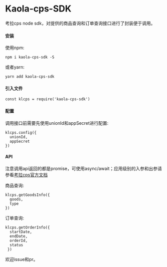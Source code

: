 # Kaola-cps-SDK
考拉cps node sdk，对提供的商品查询和订单查询接口进行了封装便于调用。

#### 安装
使用npm:
```
npm i kaola-cps-sdk -S
```
或者yarn:
```
yarn add kaola-cps-sdk
```

#### 引入文件
```
const klcps = require('kaola-cps-sdk')
```

#### 配置
调用接口前需要先使用unionId和appSecret进行配置:
```
klcps.config({
  unionId,
  appSecret
})
```

#### API
注意调用api返回的都是promise，可使用async/await；应用级别的入参和出参请参看[考拉cps官方文档](http://cps.kaola.com/apiInterface#)

商品查询:
```
klcps.getGoodsInfo({
  goods,
  type
})
```
订单查询:
```
klcps.getOrderInfo({
  startDate,
  endDate,
  orderId,
  status
 })
```

欢迎issue和pr。
